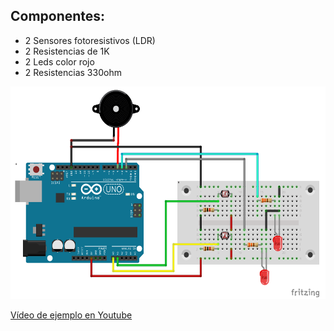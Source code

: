 ## Componentes:
* 2 Sensores fotoresistivos (LDR)
* 2 Resistencias de 1K
* 2 Leds color rojo
* 2 Resistencias 330ohm

<img src="https://github.com/Peyutron/Arduino_examples/blob/main/arduino_basic_crossing_level_ldr/UNO_LDR_crossing_road.png" height="340" />

<a href="https://www.youtube.com/watch?v=_gRduBCFA14">Vídeo de ejemplo en Youtube </a>
